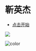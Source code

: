 # 靳英杰

* [点击开始](/前端基础/ES6介绍)


<!-- 背景图片 -->

![](/ass/xingxing.png)

<!-- 背景色 -->

![color](#eeb173)